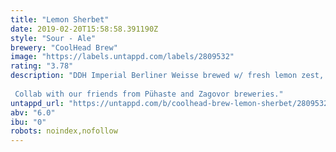 ```yaml
---
title: "Lemon Sherbet"
date: 2019-02-20T15:58:58.391190Z
style: "Sour - Ale"
brewery: "CoolHead Brew"
image: "https://labels.untappd.com/labels/2809532"
rating: "3.78"
description: "DDH Imperial Berliner Weisse brewed w/ fresh lemon zest, indian coriander seeds and Citra & Ekuanot hops. We also added an excessive amount of oats and a touch of milk sugar. Drink your sherbet!  Collab with our friends from Pühaste and Zagovor breweries."
untappd_url: "https://untappd.com/b/coolhead-brew-lemon-sherbet/2809532"
abv: "6.0"
ibu: "0"
robots: noindex,nofollow
---
```

